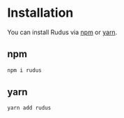 # Installation

You can install Rudus via [npm](https://npmjs.com) or [yarn](https://yarnpkg.com/).

## npm

```bash
npm i rudus
```

## yarn

```bash
yarn add rudus
```
